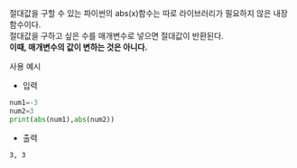 절대값을 구할 수 있는 파이썬의 abs(x)함수는 따로 라이브러리가 필요하지 않은 내장 함수이다.<br>
절대값을 구하고 싶은 수를 매개변수로 넣으면 절대값이 반환된다.<br>
<b>이때, 매개변수의 값이 변하는 것은 아니다.</b><br>

사용 예시

- 입력
```python
num1=-3
num2=3
print(abs(num1),abs(num2))
```
- 출력
```
3, 3
```
